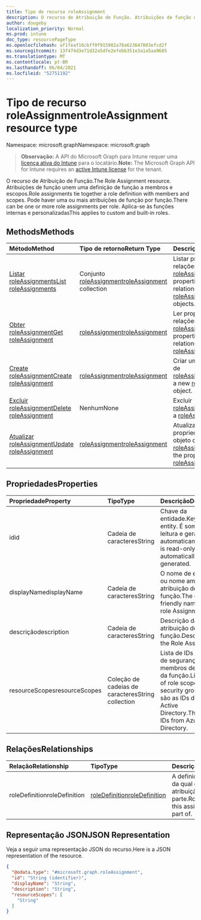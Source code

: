```yaml
---
title: Tipo de recurso roleAssignment
description: O recurso de Atribuição de Função. Atribuições de função unem uma definição de função a membros e escopos. Pode haver uma ou mais atribuições de função por função. Aplica-se às funções internas e personalizadas
author: dougeby
localization_priority: Normal
ms.prod: intune
doc_type: resourcePageType
ms.openlocfilehash: af1feaf16cbff0f915982a78a623647803efcd2f
ms.sourcegitcommit: 13f474d3e71d32a5dfe2efebb351e3a1a5aa9685
ms.translationtype: MT
ms.contentlocale: pt-BR
ms.lasthandoff: 06/04/2021
ms.locfileid: "52751192"
---
```

# <a name="roleassignment-resource-type"></a><span data-ttu-id="cf023-106">Tipo de recurso roleAssignment</span><span class="sxs-lookup"><span data-stu-id="cf023-106">roleAssignment resource type</span></span>

<span data-ttu-id="cf023-107">Namespace: microsoft.graph</span><span class="sxs-lookup"><span data-stu-id="cf023-107">Namespace: microsoft.graph</span></span>

> <span data-ttu-id="cf023-108">**Observação:** A API do Microsoft Graph para Intune requer uma [licença ativa do Intune](https://go.microsoft.com/fwlink/?linkid=839381) para o locatário.</span><span class="sxs-lookup"><span data-stu-id="cf023-108">**Note:** The Microsoft Graph API for Intune requires an [active Intune license](https://go.microsoft.com/fwlink/?linkid=839381) for the tenant.</span></span>

<span data-ttu-id="cf023-109">O recurso de Atribuição de Função.</span><span class="sxs-lookup"><span data-stu-id="cf023-109">The Role Assignment resource.</span></span> <span data-ttu-id="cf023-110">Atribuições de função unem uma definição de função a membros e escopos.</span><span class="sxs-lookup"><span data-stu-id="cf023-110">Role assignments tie together a role definition with members and scopes.</span></span> <span data-ttu-id="cf023-111">Pode haver uma ou mais atribuições de função por função.</span><span class="sxs-lookup"><span data-stu-id="cf023-111">There can be one or more role assignments per role.</span></span> <span data-ttu-id="cf023-112">Aplica-se às funções internas e personalizadas</span><span class="sxs-lookup"><span data-stu-id="cf023-112">This applies to custom and built-in roles.</span></span>

## <a name="methods"></a><span data-ttu-id="cf023-113">Methods</span><span class="sxs-lookup"><span data-stu-id="cf023-113">Methods</span></span>
|<span data-ttu-id="cf023-114">Método</span><span class="sxs-lookup"><span data-stu-id="cf023-114">Method</span></span>|<span data-ttu-id="cf023-115">Tipo de retorno</span><span class="sxs-lookup"><span data-stu-id="cf023-115">Return Type</span></span>|<span data-ttu-id="cf023-116">Descrição</span><span class="sxs-lookup"><span data-stu-id="cf023-116">Description</span></span>|
|:---|:---|:---|
|[<span data-ttu-id="cf023-117">Listar roleAssignments</span><span class="sxs-lookup"><span data-stu-id="cf023-117">List roleAssignments</span></span>](../api/intune-rbac-roleassignment-list.md)|<span data-ttu-id="cf023-118">Conjunto [roleAssignment](../resources/intune-rbac-roleassignment.md)</span><span class="sxs-lookup"><span data-stu-id="cf023-118">[roleAssignment](../resources/intune-rbac-roleassignment.md) collection</span></span>|<span data-ttu-id="cf023-119">Listar propriedades e relações de objeto de [roleAssignment](../resources/intune-rbac-roleassignment.md).</span><span class="sxs-lookup"><span data-stu-id="cf023-119">List properties and relationships of the [roleAssignment](../resources/intune-rbac-roleassignment.md) objects.</span></span>|
|[<span data-ttu-id="cf023-120">Obter roleAssignment</span><span class="sxs-lookup"><span data-stu-id="cf023-120">Get roleAssignment</span></span>](../api/intune-rbac-roleassignment-get.md)|[<span data-ttu-id="cf023-121">roleAssignment</span><span class="sxs-lookup"><span data-stu-id="cf023-121">roleAssignment</span></span>](../resources/intune-rbac-roleassignment.md)|<span data-ttu-id="cf023-122">Ler propriedades e relações de objetos de [roleAssignment](../resources/intune-rbac-roleassignment.md).</span><span class="sxs-lookup"><span data-stu-id="cf023-122">Read properties and relationships of the [roleAssignment](../resources/intune-rbac-roleassignment.md) object.</span></span>|
|[<span data-ttu-id="cf023-123">Create roleAssignment</span><span class="sxs-lookup"><span data-stu-id="cf023-123">Create roleAssignment</span></span>](../api/intune-rbac-roleassignment-create.md)|[<span data-ttu-id="cf023-124">roleAssignment</span><span class="sxs-lookup"><span data-stu-id="cf023-124">roleAssignment</span></span>](../resources/intune-rbac-roleassignment.md)|<span data-ttu-id="cf023-125">Criar um novo objeto de [roleAssignment](../resources/intune-rbac-roleassignment.md).</span><span class="sxs-lookup"><span data-stu-id="cf023-125">Create a new [roleAssignment](../resources/intune-rbac-roleassignment.md) object.</span></span>|
|[<span data-ttu-id="cf023-126">Excluir roleAssignment</span><span class="sxs-lookup"><span data-stu-id="cf023-126">Delete roleAssignment</span></span>](../api/intune-rbac-roleassignment-delete.md)|<span data-ttu-id="cf023-127">Nenhum</span><span class="sxs-lookup"><span data-stu-id="cf023-127">None</span></span>|<span data-ttu-id="cf023-128">Excluir [roleAssignment](../resources/intune-rbac-roleassignment.md).</span><span class="sxs-lookup"><span data-stu-id="cf023-128">Deletes a [roleAssignment](../resources/intune-rbac-roleassignment.md).</span></span>|
|[<span data-ttu-id="cf023-129">Atualizar roleAssignment</span><span class="sxs-lookup"><span data-stu-id="cf023-129">Update roleAssignment</span></span>](../api/intune-rbac-roleassignment-update.md)|[<span data-ttu-id="cf023-130">roleAssignment</span><span class="sxs-lookup"><span data-stu-id="cf023-130">roleAssignment</span></span>](../resources/intune-rbac-roleassignment.md)|<span data-ttu-id="cf023-131">Atualizar as propriedades de um objeto de [roleAssignment](../resources/intune-rbac-roleassignment.md).</span><span class="sxs-lookup"><span data-stu-id="cf023-131">Update the properties of a [roleAssignment](../resources/intune-rbac-roleassignment.md) object.</span></span>|

## <a name="properties"></a><span data-ttu-id="cf023-132">Propriedades</span><span class="sxs-lookup"><span data-stu-id="cf023-132">Properties</span></span>
|<span data-ttu-id="cf023-133">Propriedade</span><span class="sxs-lookup"><span data-stu-id="cf023-133">Property</span></span>|<span data-ttu-id="cf023-134">Tipo</span><span class="sxs-lookup"><span data-stu-id="cf023-134">Type</span></span>|<span data-ttu-id="cf023-135">Descrição</span><span class="sxs-lookup"><span data-stu-id="cf023-135">Description</span></span>|
|:---|:---|:---|
|<span data-ttu-id="cf023-136">id</span><span class="sxs-lookup"><span data-stu-id="cf023-136">id</span></span>|<span data-ttu-id="cf023-137">Cadeia de caracteres</span><span class="sxs-lookup"><span data-stu-id="cf023-137">String</span></span>|<span data-ttu-id="cf023-138">Chave da entidade.</span><span class="sxs-lookup"><span data-stu-id="cf023-138">Key of the entity.</span></span> <span data-ttu-id="cf023-139">É somente leitura e gerada automaticamente.</span><span class="sxs-lookup"><span data-stu-id="cf023-139">This is read-only and automatically generated.</span></span>|
|<span data-ttu-id="cf023-140">displayName</span><span class="sxs-lookup"><span data-stu-id="cf023-140">displayName</span></span>|<span data-ttu-id="cf023-141">Cadeia de caracteres</span><span class="sxs-lookup"><span data-stu-id="cf023-141">String</span></span>|<span data-ttu-id="cf023-142">O nome de exibição ou nome amigável da atribuição de função.</span><span class="sxs-lookup"><span data-stu-id="cf023-142">The display or friendly name of the role Assignment.</span></span>|
|<span data-ttu-id="cf023-143">descrição</span><span class="sxs-lookup"><span data-stu-id="cf023-143">description</span></span>|<span data-ttu-id="cf023-144">Cadeia de caracteres</span><span class="sxs-lookup"><span data-stu-id="cf023-144">String</span></span>|<span data-ttu-id="cf023-145">Descrição da atribuição de função.</span><span class="sxs-lookup"><span data-stu-id="cf023-145">Description of the Role Assignment.</span></span>|
|<span data-ttu-id="cf023-146">resourceScopes</span><span class="sxs-lookup"><span data-stu-id="cf023-146">resourceScopes</span></span>|<span data-ttu-id="cf023-147">Coleção de cadeias de caracteres</span><span class="sxs-lookup"><span data-stu-id="cf023-147">String collection</span></span>|<span data-ttu-id="cf023-148">Lista de IDs de grupos de segurança de membros de escopo da função.</span><span class="sxs-lookup"><span data-stu-id="cf023-148">List of ids of role scope member security groups.</span></span>  <span data-ttu-id="cf023-149">Estas são as IDs do Azure Active Directory.</span><span class="sxs-lookup"><span data-stu-id="cf023-149">These are IDs from Azure Active Directory.</span></span>|

## <a name="relationships"></a><span data-ttu-id="cf023-150">Relações</span><span class="sxs-lookup"><span data-stu-id="cf023-150">Relationships</span></span>
|<span data-ttu-id="cf023-151">Relação</span><span class="sxs-lookup"><span data-stu-id="cf023-151">Relationship</span></span>|<span data-ttu-id="cf023-152">Tipo</span><span class="sxs-lookup"><span data-stu-id="cf023-152">Type</span></span>|<span data-ttu-id="cf023-153">Descrição</span><span class="sxs-lookup"><span data-stu-id="cf023-153">Description</span></span>|
|:---|:---|:---|
|<span data-ttu-id="cf023-154">roleDefinition</span><span class="sxs-lookup"><span data-stu-id="cf023-154">roleDefinition</span></span>|[<span data-ttu-id="cf023-155">roleDefinition</span><span class="sxs-lookup"><span data-stu-id="cf023-155">roleDefinition</span></span>](../resources/intune-rbac-roledefinition.md)|<span data-ttu-id="cf023-156">A definição de função da qual essa atribuição faz parte.</span><span class="sxs-lookup"><span data-stu-id="cf023-156">Role definition this assignment is part of.</span></span>|

## <a name="json-representation"></a><span data-ttu-id="cf023-157">Representação JSON</span><span class="sxs-lookup"><span data-stu-id="cf023-157">JSON Representation</span></span>
<span data-ttu-id="cf023-158">Veja a seguir uma representação JSON do recurso.</span><span class="sxs-lookup"><span data-stu-id="cf023-158">Here is a JSON representation of the resource.</span></span>
<!-- {
  "blockType": "resource",
  "keyProperty": "id",
  "@odata.type": "microsoft.graph.roleAssignment"
}
-->
``` json
{
  "@odata.type": "#microsoft.graph.roleAssignment",
  "id": "String (identifier)",
  "displayName": "String",
  "description": "String",
  "resourceScopes": [
    "String"
  ]
}
```




